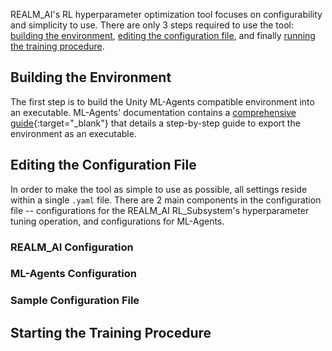 <!-- This section describes the steps required to get up and running with the hyperparameter optimization tool. The following subsections go according to the sequence of steps. -->
REALM_AI's RL hyperparameter optimization tool focuses on configurability and simplicity to use. There are only 3 steps required to use the tool: [building the environment](#building-the-environment), [editing the configuration file](#edit-the-configuration-file), and finally [running the training procedure](#starting-the-training-procedure).

## Building the Environment
The first step is to build the Unity ML-Agents compatible environment into an executable. ML-Agents' documentation contains a [comprehensive guide](https://github.com/Unity-Technologies/ml-agents/blob/main/docs/Learning-Environment-Executable.md){:target="_blank"} that details a step-by-step guide to export the environment as an executable. 

## Editing the Configuration File
In order to make the tool as simple to use as possible, all settings reside within a single `.yaml` file. There are 2 main components in the configuration file -- configurations for the REALM_AI RL_Subsystem's hyperparameter tuning operation, and configurations for ML-Agents.

### REALM_AI Configuration

### ML-Agents Configuration

### Sample Configuration File

## Starting the Training Procedure